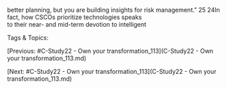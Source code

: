better planning, but you are building insights
for risk management.”
25
24In fact, how CSCOs prioritize technologies speaks  
to their near- and mid-term devotion to intelligent 

   Tags & Topics:
   

[Previous: #C-Study22 - Own your transformation_113](C-Study22 - Own your transformation_113.md)

[Next: #C-Study22 - Own your transformation_113](C-Study22 - Own your transformation_113.md)